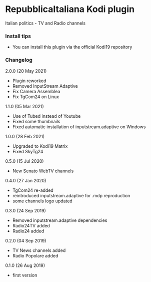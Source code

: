 # RepubblicaItaliana Kodi plugin
Italian politics - TV and Radio channels

### Install tips
- You can install this plugin via the official Kodi19 repository

### Changelog
2.0.0 (20 May 2021)
- Plugin reworked
- Removed InputStream Adaptive
- Fix Camera Assemblea
- Fix TgCom24 on Linux

1.1.0 (05 Mar 2021)
- Use of Tubed instead of Youtube
- Fixed some thumbnails
- Fixed automatic installation of inputstream.adaptive on Windows

1.0.0 (28 Feb 2021)
- Upgraded to Kodi19 Matrix
- Fixed SkyTg24

0.5.0 (15 Jul 2020)
- New Senato WebTV channels

0.4.0 (27 Jan 2020)
- TgCom24 re-added
- reintroduced inputstream.adaptive for .mdp reproduction
- some channels logo updated

0.3.0 (24 Sep 2019)
- Removed inputstream.adaptive dependencies
- Radio24TV added
- Radio24 added

0.2.0 (04 Sep 2019)
- TV News channels added
- Radio Popolare added 

0.1.0 (26 Aug 2019)
- first version

